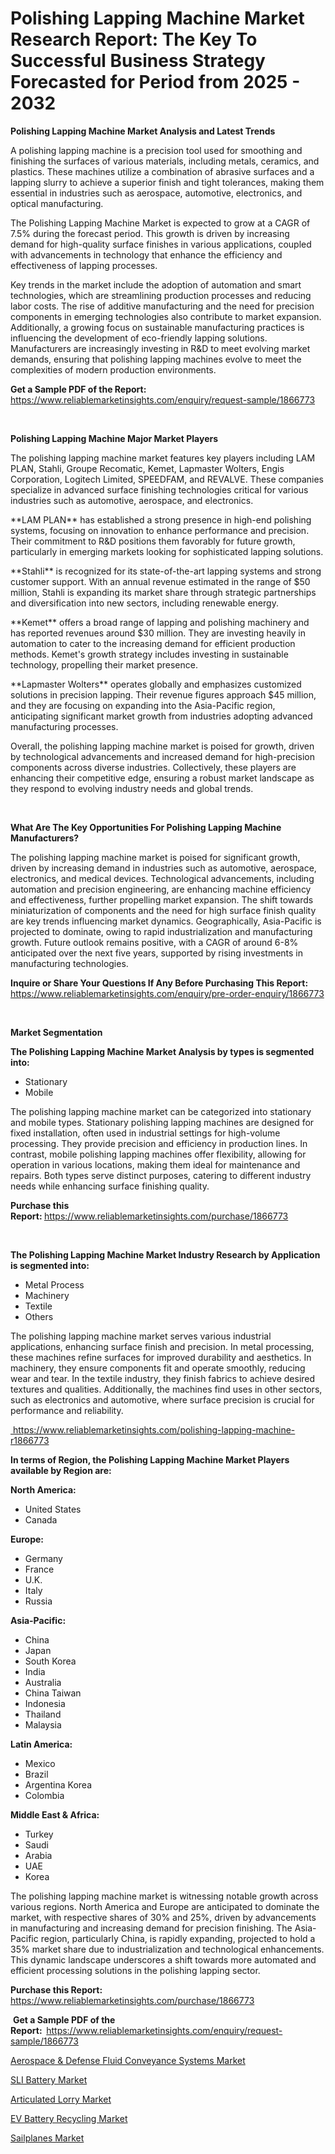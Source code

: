 <p><h1>Polishing Lapping Machine Market Research Report: The Key To Successful Business Strategy Forecasted for Period from 2025 - 2032</h1></p><p><strong>Polishing Lapping Machine Market Analysis and Latest Trends</strong></p>
<p><p>A polishing lapping machine is a precision tool used for smoothing and finishing the surfaces of various materials, including metals, ceramics, and plastics. These machines utilize a combination of abrasive surfaces and a lapping slurry to achieve a superior finish and tight tolerances, making them essential in industries such as aerospace, automotive, electronics, and optical manufacturing.</p><p>The Polishing Lapping Machine Market is expected to grow at a CAGR of 7.5% during the forecast period. This growth is driven by increasing demand for high-quality surface finishes in various applications, coupled with advancements in technology that enhance the efficiency and effectiveness of lapping processes. </p><p>Key trends in the market include the adoption of automation and smart technologies, which are streamlining production processes and reducing labor costs. The rise of additive manufacturing and the need for precision components in emerging technologies also contribute to market expansion. Additionally, a growing focus on sustainable manufacturing practices is influencing the development of eco-friendly lapping solutions. Manufacturers are increasingly investing in R&D to meet evolving market demands, ensuring that polishing lapping machines evolve to meet the complexities of modern production environments.</p></p>
<p><strong>Get a Sample PDF of the Report:&nbsp;</strong> <a href="https://www.reliablemarketinsights.com/enquiry/request-sample/1866773?utm_campaign=2102&utm_medium=2&utm_source=Github&utm_content=ia&utm_term=28022025&utm_id=polishing-lapping-machine">https://www.reliablemarketinsights.com/enquiry/request-sample/1866773</a></p>
<p>&nbsp;</p>
<p><strong>Polishing Lapping Machine Major Market Players</strong></p>
<p><p>The polishing lapping machine market features key players including LAM PLAN, Stahli, Groupe Recomatic, Kemet, Lapmaster Wolters, Engis Corporation, Logitech Limited, SPEEDFAM, and REVALVE. These companies specialize in advanced surface finishing technologies critical for various industries such as automotive, aerospace, and electronics.</p><p>**LAM PLAN** has established a strong presence in high-end polishing systems, focusing on innovation to enhance performance and precision. Their commitment to R&D positions them favorably for future growth, particularly in emerging markets looking for sophisticated lapping solutions.</p><p>**Stahli** is recognized for its state-of-the-art lapping systems and strong customer support. With an annual revenue estimated in the range of $50 million, Stahli is expanding its market share through strategic partnerships and diversification into new sectors, including renewable energy.</p><p>**Kemet** offers a broad range of lapping and polishing machinery and has reported revenues around $30 million. They are investing heavily in automation to cater to the increasing demand for efficient production methods. Kemet's growth strategy includes investing in sustainable technology, propelling their market presence.</p><p>**Lapmaster Wolters** operates globally and emphasizes customized solutions in precision lapping. Their revenue figures approach $45 million, and they are focusing on expanding into the Asia-Pacific region, anticipating significant market growth from industries adopting advanced manufacturing processes.</p><p>Overall, the polishing lapping machine market is poised for growth, driven by technological advancements and increased demand for high-precision components across diverse industries. Collectively, these players are enhancing their competitive edge, ensuring a robust market landscape as they respond to evolving industry needs and global trends.</p></p>
<p>&nbsp;</p>
<p><strong>What Are The Key Opportunities For Polishing Lapping Machine Manufacturers?</strong></p>
<p><p>The polishing lapping machine market is poised for significant growth, driven by increasing demand in industries such as automotive, aerospace, electronics, and medical devices. Technological advancements, including automation and precision engineering, are enhancing machine efficiency and effectiveness, further propelling market expansion. The shift towards miniaturization of components and the need for high surface finish quality are key trends influencing market dynamics. Geographically, Asia-Pacific is projected to dominate, owing to rapid industrialization and manufacturing growth. Future outlook remains positive, with a CAGR of around 6-8% anticipated over the next five years, supported by rising investments in manufacturing technologies.</p></p>
<p><strong>Inquire or Share Your Questions If Any Before Purchasing This Report:</strong> <a href="https://www.reliablemarketinsights.com/enquiry/pre-order-enquiry/1866773?utm_campaign=2102&utm_medium=2&utm_source=Github&utm_content=ia&utm_term=28022025&utm_id=polishing-lapping-machine">https://www.reliablemarketinsights.com/enquiry/pre-order-enquiry/1866773</a></p>
<p>&nbsp;</p>
<p><strong>Market Segmentation</strong></p>
<p><strong>The Polishing Lapping Machine Market Analysis by types is segmented into:</strong></p>
<p><ul><li>Stationary</li><li>Mobile</li></ul></p>
<p><p>The polishing lapping machine market can be categorized into stationary and mobile types. Stationary polishing lapping machines are designed for fixed installation, often used in industrial settings for high-volume processing. They provide precision and efficiency in production lines. In contrast, mobile polishing lapping machines offer flexibility, allowing for operation in various locations, making them ideal for maintenance and repairs. Both types serve distinct purposes, catering to different industry needs while enhancing surface finishing quality.</p></p>
<p><strong>Purchase this Report:&nbsp;</strong><a href="https://www.reliablemarketinsights.com/purchase/1866773?utm_campaign=2102&utm_medium=2&utm_source=Github&utm_content=ia&utm_term=28022025&utm_id=polishing-lapping-machine">https://www.reliablemarketinsights.com/purchase/1866773</a></p>
<p>&nbsp;</p>
<p><strong>The Polishing Lapping Machine Market Industry Research by Application is segmented into:</strong></p>
<p><ul><li>Metal Process</li><li>Machinery</li><li>Textile</li><li>Others</li></ul></p>
<p><p>The polishing lapping machine market serves various industrial applications, enhancing surface finish and precision. In metal processing, these machines refine surfaces for improved durability and aesthetics. In machinery, they ensure components fit and operate smoothly, reducing wear and tear. In the textile industry, they finish fabrics to achieve desired textures and qualities. Additionally, the machines find uses in other sectors, such as electronics and automotive, where surface precision is crucial for performance and reliability.</p></p>
<p><a href="https://www.reliablemarketinsights.com/polishing-lapping-machine-r1866773?utm_campaign=2102&utm_medium=2&utm_source=Github&utm_content=ia&utm_term=28022025&utm_id=polishing-lapping-machine">&nbsp;https://www.reliablemarketinsights.com/polishing-lapping-machine-r1866773</a></p>
<p><strong>In terms of Region, the Polishing Lapping Machine Market Players available by Region are:</strong></p>
<p>
    <p> <strong> North America: </strong>
        <ul>
            <li>United States</li>
            <li>Canada</li>
        </ul>
        </p> 
    <p> <strong> Europe: </strong>
        <ul>
            <li>Germany</li>
            <li>France</li>
            <li>U.K.</li>
            <li>Italy</li>
            <li>Russia</li>
        </ul>
        </p> 
    <p> <strong> Asia-Pacific: </strong>
        <ul>
            <li>China</li>
            <li>Japan</li>
            <li>South Korea</li>
            <li>India</li>
            <li>Australia</li>
            <li>China Taiwan</li>
            <li>Indonesia</li>
            <li>Thailand</li>
            <li>Malaysia</li>
        </ul>
        </p> 
    <p> <strong> Latin America: </strong>
        <ul>
            <li>Mexico</li>
            <li>Brazil</li>
            <li>Argentina Korea</li>
            <li>Colombia</li>
        </ul>
        </p> 
    <p> <strong> Middle East & Africa: </strong>
        <ul>
            <li>Turkey</li>
            <li>Saudi</li>
            <li>Arabia</li>
            <li>UAE</li>
            <li>Korea</li>
        </ul>
    </p>
    </p>
<p><p>The polishing lapping machine market is witnessing notable growth across various regions. North America and Europe are anticipated to dominate the market, with respective shares of 30% and 25%, driven by advancements in manufacturing and increasing demand for precision finishing. The Asia-Pacific region, particularly China, is rapidly expanding, projected to hold a 35% market share due to industrialization and technological enhancements. This dynamic landscape underscores a shift towards more automated and efficient processing solutions in the polishing lapping sector.</p></p>
<p><strong>Purchase this Report: </strong><a href="https://www.reliablemarketinsights.com/purchase/1866773?utm_campaign=2102&utm_medium=2&utm_source=Github&utm_content=ia&utm_term=28022025&utm_id=polishing-lapping-machine">https://www.reliablemarketinsights.com/purchase/1866773</a></p>
<p>&nbsp;<strong>Get a Sample PDF of the Report:&nbsp;&nbsp;</strong><a href="https://www.reliablemarketinsights.com/enquiry/request-sample/1866773?utm_campaign=2102&utm_medium=2&utm_source=Github&utm_content=ia&utm_term=28022025&utm_id=polishing-lapping-machine">https://www.reliablemarketinsights.com/enquiry/request-sample/1866773</a></p>
<p><strong></strong></p>
<p><p><a href="https://github.com/ajayanhaizan/Market-Research-Report-List-1/blob/main/aerospace-defense-fluid-conveyance-systems-market.md?utm_campaign=2102&utm_medium=2&utm_source=Github&utm_content=ia&utm_term=28022025&utm_id=polishing-lapping-machine">Aerospace & Defense Fluid Conveyance Systems Market</a></p><p><a href="https://github.com/waverlyam689/Market-Research-Report-List-1/blob/main/sli-battery-market.md?utm_campaign=2102&utm_medium=2&utm_source=Github&utm_content=ia&utm_term=28022025&utm_id=polishing-lapping-machine">SLI Battery Market</a></p><p><a href="https://github.com/barnickclara79/Market-Research-Report-List-1/blob/main/articulated-lorry-market.md?utm_campaign=2102&utm_medium=2&utm_source=Github&utm_content=ia&utm_term=28022025&utm_id=polishing-lapping-machine">Articulated Lorry Market</a></p><p><a href="https://github.com/berbelsagwan/Market-Research-Report-List-1/blob/main/ev-battery-recycling-market.md?utm_campaign=2102&utm_medium=2&utm_source=Github&utm_content=ia&utm_term=28022025&utm_id=polishing-lapping-machine">EV Battery Recycling Market</a></p><p><a href="https://github.com/tselahiara/Market-Research-Report-List-1/blob/main/sailplanes-market.md?utm_campaign=2102&utm_medium=2&utm_source=Github&utm_content=ia&utm_term=28022025&utm_id=polishing-lapping-machine">Sailplanes Market</a></p></p>